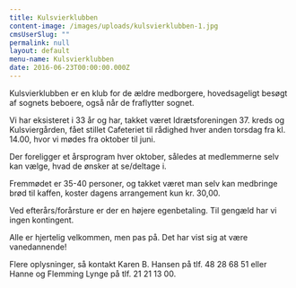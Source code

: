 ```yaml
---
title: Kulsvierklubben
content-image: /images/uploads/kulsvierklubben-1.jpg
cmsUserSlug: ""
permalink: null
layout: default
menu-name: Kulsvierklubben
date: 2016-06-23T00:00:00.000Z
---
```


Kulsvierklubben er en klub for de ældre medborgere, hovedsageligt besøgt af sognets beboere, også når de fraflytter sognet.

Vi har eksisteret i 33 år og har, takket været Idrætsforeningen 37. kreds og Kulsviergården, fået stillet Cafeteriet til rådighed hver anden torsdag fra kl. 14.00, hvor vi mødes fra oktober til juni.

Der foreligger et årsprogram hver oktober, således at medlemmerne selv kan vælge, hvad de ønsker at se/deltage i.

Fremmødet er 35-40 personer, og takket været man selv kan medbringe brød til kaffen, koster dagens arrangement kun kr. 30,00. 

Ved efterårs/forårsture er der en højere egenbetaling. Til gengæld har vi ingen kontingent.

Alle er hjertelig velkommen, men pas på. Det har vist sig at være vanedannende!

Flere oplysninger, så kontakt Karen B. Hansen på tlf. 48 28 68 51 eller Hanne og Flemming Lynge på tlf. 21 21 13 00.